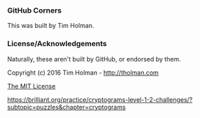 ### GitHub Corners

This was built by Tim Holman.

### License/Acknowledgements

Naturally, these aren't built by GitHub, or endorsed by them.

Copyright (c) 2016 Tim Holman - http://tholman.com

[The MIT License](https://github.com/tholman/github-corners/blob/master/license.md)


https://brilliant.org/practice/cryptograms-level-1-2-challenges/?subtopic=puzzles&chapter=cryptograms
